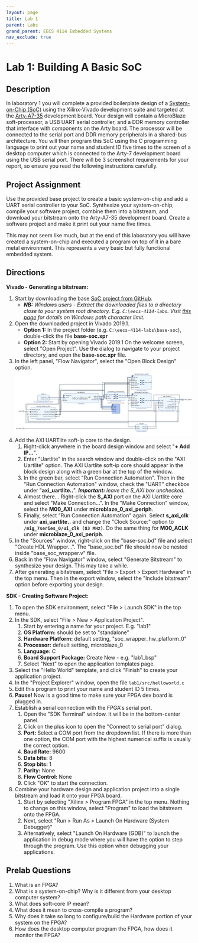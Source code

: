 ```yaml
---
layout: page
title: Lab 1
parent: Labs
grand_parent: EECS 4114 Embedded Systems
nav_exclude: true
---
```


# Lab 1: Building A Basic SoC

## Description

In laboratory 1 you will complete a provided boilerplate design of a [System-on-Chip (SoC)](https://en.wikipedia.org/wiki/System_on_a_chip) using the Xilinx-Vivado development suite and targeted at the [Arty-A7-35](https://www.xilinx.com/products/boards-and-kits/1-elhaap.html) development board. Your design will contain a MicroBlaze soft-processor, a USB UART serial controller, and a DDR memory controller that interface with components on the Arty board. The processor will be connected to the serial port and DDR memory peripherals in a shared-bus architecture. You will then program this SoC using the C programming language to print out your name and student ID five times to the screen of a desktop computer which is connected to the Arty-7 development board using the USB serial port. There will be 3 screenshot requirements for your report, so ensure you read the following instructions carefully.

## Project Assignment

Use the provided base project to create a basic system-on-chip and add a UART serial controller to your SoC. Synthesize your system-on-chip, compile your software project, combine them into a bitstream, and download your bitstream onto the Arty-A7-35 development board. Create a software project and make it print out your name five times.

This may not seem like much, but at the end of this laboratory you will have created a system-on-chip and executed a program on top of it in a bare metal environment. This represents a very basic but fully functional embedded system.

## Directions

**Vivado - Generating a bitstream:**

1. Start by downloading the base [SoC project from GitHub](https://github.com/tkamucheka/eecs-4114-labs).
    * _**NB:** Windows users - Extract the downloaded files to a directory close to your system root directory. E.g. `C:\eecs-4114-labs`. Visit [this page](https://learn.microsoft.com/en-us/windows/win32/fileio/maximum-file-path-limitation?tabs=registry) for details on Windows path character limit._
2. Open the downloaded project in Vivado 2019.1.
    * **Option 1:** In the project folder (e.g. `C:\eecs-4114-labs\base-soc`), double-click the file **base-soc.xpr**
    * **Option 2:** Start by opening Vivado 2019.1 On the welcome screen, select "Open Project". Use the dialog to navigate to your project directory, and open the **base-soc.xpr** file.
3. In the left panel, "Flow Navigator", select the "Open Block Design" option. ![Base SoC Design](assets/base_soc.png)
4. Add the AXI UARTlite soft-ip core to the design.
    1. Right-click anywhere in the board design window and select "**+ Add IP...**".
    2. Enter "Uartlite" in the search window and double-click on the "AXI Uartlite" option. The AXI Uartlite soft-ip core should appear in the block design along with a green bar at the top of the window.
    3. In the green bar, select "Run Connection Automation". Then in the "Run Connection Automation" window, check the "UART" checkbox under "**axi_uartlite..**". _**Important:** leave the S_AXI box unchecked._
    4. Almost there... Right-click the **S_AXI** port on the AXI Uartlite core and select "Make Connection...". In the "Make Connection" window, select the **M00_AXI** under **microblaze_0_axi_periph**.
    5. Finally, select "Run Connection Automation" again. Select **s_axi_clk** under **axi_uartlite..** and change the "Clock Source:" option to **`/mig_7series_0/ui_clk (83 MHz)`**. Do the same thing for **M00_ACLK** under **microblaze_0_axi_periph**.
5. In the "Sources" window, right-click on the "base-soc.bd" file and select "Create HDL Wrapper...". The "base_soc.bd" file should now be nested inside "base_soc_wrapper.v" file.
6. Back in the "Flow Navigator" window, select "Generate Bitstream" to synthesize your design. This may take a while.
7. After generating a bitstream, select "File > Export > Export Hardware" in the top menu. Then in the export window, select the "Include bitstream" option before exporting your design.

**SDK - Creating Software Project:**

1. To open the SDK environment, select "File > Launch SDK" in the top menu.
2. In the SDK, select "File > New > Application Project".
    1. Start by entering a name for your project. E.g. "lab1"
    2. **OS Platform:** should be set to "standalone"
    3. **Hardware Platform:** default setting, "soc_wrapper_hw_platform_0"
    4. **Processor:** default setting, microblaze_0
    5. **Language:** C
    6. **Board Support Package:** Create New - e.g. "lab1_bsp"
    7. Select "Next" to open the application templates page.
3. Select the "Hello World" template, and click "Finish" to create your application project.
4. In the "Project Explorer" window, open the file `lab1/src/helloworld.c`
5. Edit this program to print your name and student ID 5 times.
6. **Pause!** Now is a good time to make sure your FPGA dev board is plugged in.
7. Establish a serial connection with the FPGA's serial port.
    1. Open the "SDK Terminal" window. It will be in the bottom-center panel.
    2. Click on the plus icon to open the "Connect to serial port" dialog.
    3. **Port:** Select a COM port from the dropdown list. If there is more than one option, the COM port with the highest numerical suffix is usually the correct option.
    4. **Baud Rate:** 9600
    5. **Data bits:** 8
    6. **Stop bits:** 1
    7. **Parity:** None
    8. **Flow Control:** None
    9. Click "OK" to start the connection.
8. Combine your hardware design and application project into a single bitstream and load it onto your FPGA board.
    1. Start by selecting "Xilinx > Program FPGA" in the top menu. Nothing to change on this window, select "Program" to load the bitstream onto the FPGA.
    2. Next, select "Run > Run As > Launch On Hardware (System Debugger)"
    3. Alternatively, select "Launch On Hardware (GDB)" to launch the application in debug mode where you will have the option to step through the program. Use this option when debugging your applications.

## Prelab Questions

1. What is an FPGA?
2. What is a system-on-chip? Why is it different from your desktop computer system?
3. What does soft-core IP mean?
4. What does it mean to cross-compile a program?
5. Why does it take so long to configure/build the Hardware portion of your system on the FPGA?
6. How does the desktop computer program the FPGA, how does it monitor the FPGA?
